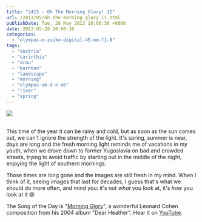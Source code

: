 ```yaml
---
title: "2415 - Oh The Morning Glory! II"
url: /2013/05/oh-the-morning-glory-ii.html
publishDate: Tue, 28 May 2013 18:00:36 +0000
date: 2013-05-28 20:00:36
categories: 
  - "olympus-m-zuiko-digital-45-mm-f1-8"
tags: 
  - "austria"
  - "carinthia"
  - "drau"
  - "karnten"
  - "landscape"
  - "morning"
  - "olympus-om-d-e-m5"
  - "river"
  - "spring"
---
```

<div class="container">
<div class="center"><a target="_blank" href="https://d25zfm9zpd7gm5.cloudfront.net/1200x1200/2013/20130523_070831_lr.jpg"><img src="https://d25zfm9zpd7gm5.cloudfront.net/0600x0600/2013/20130523_070831_lr.jpg" /></a></div>
</div>
<br />

This time of the year it can be rainy and cold, but as soon as the sun comes out, we can't ignore the strength of the light. It's spring, summer is near, days are long and the fresh morning light reminds me of vacations in my youth, when we drove down to former Yugoslavia on bad and crowded streets, trying to avoid traffic by starting out in the middle of the night, enjoying the light of southern mornings.

 Those times are long gone and the images are still fresh in my mind. When I think of it, seeing images that last for decades, I guess that's what we should do more often, and mind you: it's not <em>what</em> you look at, it's <em>how</em> you look at it 😄

The Song of the Day is "<a href="http://www.lyricsmode.com/lyrics/l/leonard_cohen/morning_glory.html" target="_blank">Morning Glory</a>", a wonderful Leonard Cohen composition from his 2004 album "Dear Heather". Hear it on <a href="http://www.youtube.com/watch?v=R5VqZdZDOAg" target="_blank">YouTube</a>.
